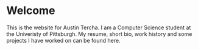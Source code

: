 # Welcome

This is the website for Austin Tercha. I am a Computer Science student
at the Univeristy of Pittsburgh. My resume, short bio, work history and
some projects I have worked on can be found here.
